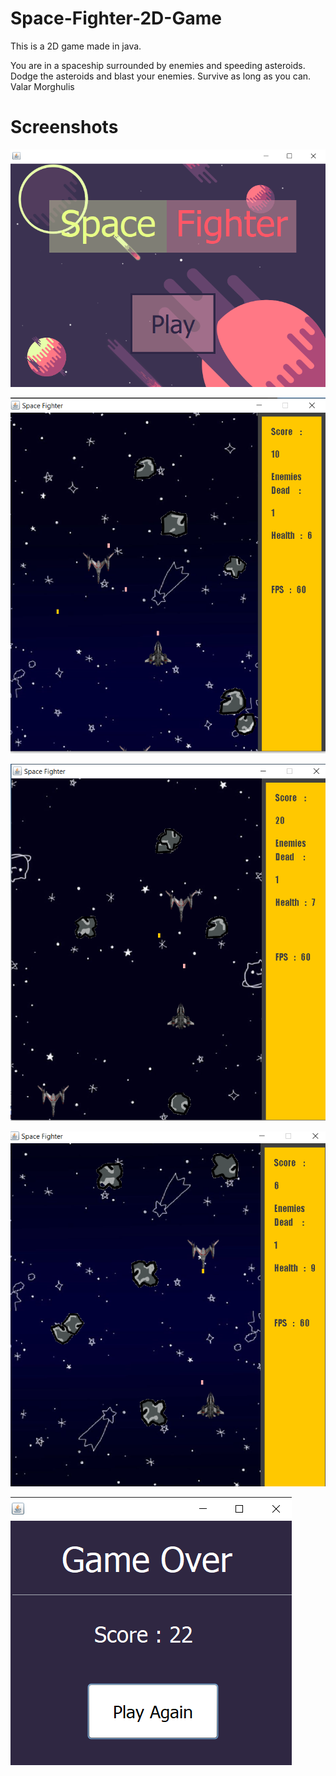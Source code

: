 # Space-Fighter-2D-Game

This is a 2D game made in java.

You are in a spaceship surrounded by enemies and speeding asteroids.
Dodge the asteroids and blast your enemies.
Survive as long as you can.
Valar Morghulis

# Screenshots

![](screenshots/1.png)

![](screenshots/3.png)

![](screenshots/4.png)

![](screenshots/5.png)

![](screenshots/7.png)
